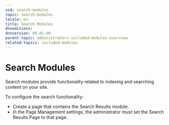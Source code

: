 ```yaml
---
uid: search-modules
topic: search-modules
locale: en
title: Search Modules
dnneditions: 
dnnversion: 09.02.00
parent-topic: administrators-included-modules-overview
related-topics: included-modules
---
```


# Search Modules

Search modules provide functionality related to indexing and searching content on your site.

To configure the search functionality:

*   Create a page that contains the Search Results module.
*   In the Page Management settings, the administrator must set the Search Results Page to that page.